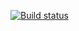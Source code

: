 [![Build status](https://ci.appveyor.com/api/projects/status/m0w4tygur8dtendu?svg=true)](https://ci.appveyor.com/project/AnnaSolozobova/card-2-1)